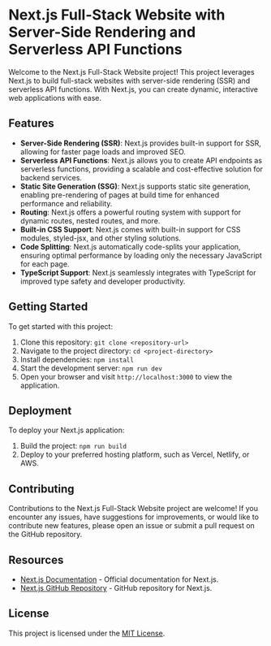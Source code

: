 # Next.js Full-Stack Website with Server-Side Rendering and Serverless API Functions

Welcome to the Next.js Full-Stack Website project! This project leverages Next.js to build full-stack websites with server-side rendering (SSR) and serverless API functions. With Next.js, you can create dynamic, interactive web applications with ease.

## Features

- **Server-Side Rendering (SSR)**: Next.js provides built-in support for SSR, allowing for faster page loads and improved SEO.
- **Serverless API Functions**: Next.js allows you to create API endpoints as serverless functions, providing a scalable and cost-effective solution for backend services.
- **Static Site Generation (SSG)**: Next.js supports static site generation, enabling pre-rendering of pages at build time for enhanced performance and reliability.
- **Routing**: Next.js offers a powerful routing system with support for dynamic routes, nested routes, and more.
- **Built-in CSS Support**: Next.js comes with built-in support for CSS modules, styled-jsx, and other styling solutions.
- **Code Splitting**: Next.js automatically code-splits your application, ensuring optimal performance by loading only the necessary JavaScript for each page.
- **TypeScript Support**: Next.js seamlessly integrates with TypeScript for improved type safety and developer productivity.

## Getting Started

To get started with this project:

1. Clone this repository: `git clone <repository-url>`
2. Navigate to the project directory: `cd <project-directory>`
3. Install dependencies: `npm install`
4. Start the development server: `npm run dev`
5. Open your browser and visit `http://localhost:3000` to view the application.

## Deployment

To deploy your Next.js application:

1. Build the project: `npm run build`
2. Deploy to your preferred hosting platform, such as Vercel, Netlify, or AWS.

## Contributing

Contributions to the Next.js Full-Stack Website project are welcome! If you encounter any issues, have suggestions for improvements, or would like to contribute new features, please open an issue or submit a pull request on the GitHub repository.

## Resources

- [Next.js Documentation](https://nextjs.org/docs) - Official documentation for Next.js.
- [Next.js GitHub Repository](https://github.com/vercel/next.js) - GitHub repository for Next.js.

## License

This project is licensed under the [MIT License](LICENSE).
